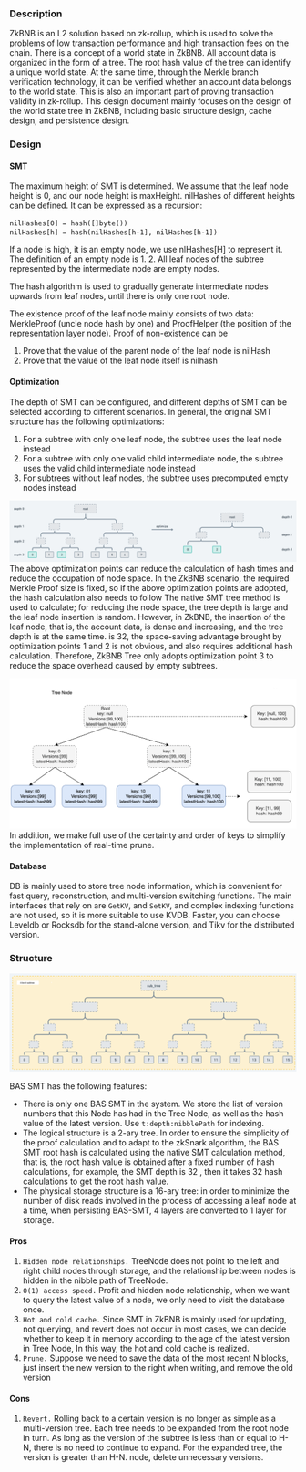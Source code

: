 ### Description
ZkBNB is an L2 solution based on zk-rollup, which is used to solve the problems of low transaction performance and high transaction fees on the chain. There is a concept of a world state in ZkBNB. All account data is organized in the form of a tree. The root hash value of the tree can identify a unique world state. At the same time, through the Merkle branch verification technology, it can be verified whether an account data belongs to the world state. This is also an important part of proving transaction validity in zk-rollup. This design document mainly focuses on the design of the world state tree in ZkBNB, including basic structure design, cache design, and persistence design.

### Design
#### SMT
The maximum height of SMT is determined. We assume that the leaf node height is 0, and our node height is maxHeight. nilHashes of different heights can be defined.
It can be expressed as a recursion:
```
nilHashes[0] = hash([]byte())
nilHashes[h] = hash(nilHashes[h-1], nilHashes[h-1])
```
If a node is high, it is an empty node, we use nlHashes[H] to represent it.
The definition of an empty node is 1. 2. All leaf nodes of the subtree represented by the intermediate node are empty nodes.

The hash algorithm is used to gradually generate intermediate nodes upwards from leaf nodes, until there is only one root node.

The existence proof of the leaf node mainly consists of two data: MerkleProof (uncle node hash by one) and ProofHelper (the position of the representation layer node). Proof of non-existence can be
  1. Prove that the value of the parent node of the leaf node is nilHash
  2. Prove that the value of the leaf node itself is nilhash

#### Optimization
The depth of SMT can be configured, and different depths of SMT can be selected according to different scenarios.
In general, the original SMT structure has the following optimizations:
1. For a subtree with only one leaf node, the subtree uses the leaf node instead
2. For a subtree with only one valid child intermediate node, the subtree uses the valid child intermediate node instead
3. For subtrees without leaf nodes, the subtree uses precomputed empty nodes instead

![overview](./assets/overview.png)
The above optimization points can reduce the calculation of hash times and reduce the occupation of node space. In the ZkBNB scenario, the required Merkle Proof size is fixed, so if the above optimization points are adopted, the hash calculation also needs to follow The native SMT tree method is used to calculate; for reducing the node space, the tree depth is large and the leaf node insertion is random. However, in ZkBNB, the insertion of the leaf node, that is, the account data, is dense and increasing, and the tree depth is at the same time. is 32, the space-saving advantage brought by optimization points 1 and 2 is not obvious, and also requires additional hash calculation. Therefore, ZkBNB Tree only adopts optimization point 3 to reduce the space overhead caused by empty subtrees.

![node](./assets/tree-node.png)
In addition, we make full use of the certainty and order of keys to simplify the implementation of real-time prune.

#### Database
DB is mainly used to store tree node information, which is convenient for fast query, reconstruction, and multi-version switching functions. The main interfaces that rely on are `GetKV`, and `SetKV`, and complex indexing functions are not used, so it is more suitable to use KVDB. Faster, you can choose Leveldb or Rocksdb for the stand-alone version, and Tikv for the distributed version.

### Structure
![node](./assets/structure.png)

BAS SMT has the following features: 

 - There is only one BAS SMT in the system. We store the list of version numbers that this Node has had in the Tree Node, as well as the hash value of the latest version. Use `t:depth:nibblePath` for indexing. 
 - The logical structure is a 2-ary tree. In order to ensure the simplicity of the proof calculation and to adapt to the zkSnark algorithm, the BAS SMT root hash is calculated using the native SMT calculation method, that is, the root hash value is obtained after a fixed number of hash calculations, for example, the SMT depth is 32 , then it takes 32 hash calculations to get the root hash value. 
 - The physical storage structure is a 16-ary tree: in order to minimize the number of disk reads involved in the process of accessing a leaf node at a time, when persisting BAS-SMT, 4 layers are converted to 1 layer for storage. 

#### Pros
1. `Hidden node relationships.` TreeNode does not point to the left and right child nodes through storage, and the relationship between nodes is hidden in the nibble path of TreeNode.
2. `O(1) access speed.` Profit and hidden node relationship, when we want to query the latest value of a node, we only need to visit the database once.
3. `Hot and cold cache.` Since SMT in ZkBNB is mainly used for updating, not querying, and revert does not occur in most cases, we can decide whether to keep it in memory according to the age of the latest version in Tree Node, In this way, the hot and cold cache is realized.
4. `Prune.` Suppose we need to save the data of the most recent N blocks, just insert the new version to the right when writing, and remove the old version

#### Cons
1. `Revert.` Rolling back to a certain version is no longer as simple as a multi-version tree. Each tree needs to be expanded from the root node in turn. As long as the version of the subtree is less than or equal to H-N, there is no need to continue to expand. For the expanded tree, the version is greater than H-N. node, delete unnecessary versions.
